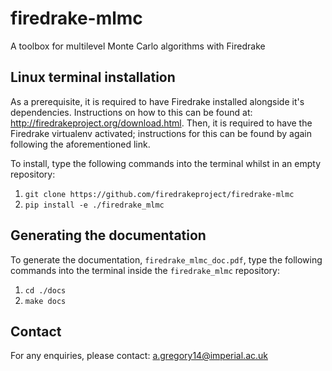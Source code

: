 # firedrake-mlmc
A toolbox for multilevel Monte Carlo algorithms with Firedrake

## Linux terminal installation
As a prerequisite, it is required to have Firedrake installed alongside it's dependencies. Instructions on how to this can be found at: http://firedrakeproject.org/download.html. Then, it is required to have the Firedrake virtualenv activated; instructions for this can be found by again following the aforementioned link.

To install, type the following commands into the terminal whilst in an empty repository:

1. `git clone https://github.com/firedrakeproject/firedrake-mlmc `
2. `pip install -e ./firedrake_mlmc`

## Generating the documentation
To generate the documentation, `firedrake_mlmc_doc.pdf`, type the following commands into the terminal inside the `firedrake_mlmc` repository:

1. `cd ./docs`
2. `make docs`

## Contact
For any enquiries, please contact: a.gregory14@imperial.ac.uk

